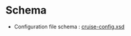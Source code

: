 # Schema

-   Configuration file schema :
    [cruise-config.xsd](https://github.com/gocd/gocd/blob/master/config/config-server/resources/cruise-config.xsd)

